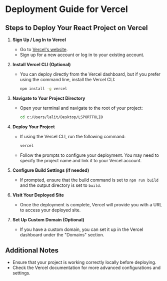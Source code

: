 # Deployment Guide for Vercel

## Steps to Deploy Your React Project on Vercel

1. **Sign Up / Log In to Vercel**
   - Go to [Vercel's website](https://vercel.com).
   - Sign up for a new account or log in to your existing account.

2. **Install Vercel CLI (Optional)**
   - You can deploy directly from the Vercel dashboard, but if you prefer using the command line, install the Vercel CLI:
     ```bash
     npm install -g vercel
     ```

3. **Navigate to Your Project Directory**
   - Open your terminal and navigate to the root of your project:
     ```bash
     cd c:/Users/lalit/Desktop/LSPORTFOLIO
     ```

4. **Deploy Your Project**
   - If using the Vercel CLI, run the following command:
     ```bash
     vercel
     ```
   - Follow the prompts to configure your deployment. You may need to specify the project name and link it to your Vercel account.

5. **Configure Build Settings (if needed)**
   - If prompted, ensure that the build command is set to `npm run build` and the output directory is set to `build`.

6. **Visit Your Deployed Site**
   - Once the deployment is complete, Vercel will provide you with a URL to access your deployed site.

7. **Set Up Custom Domain (Optional)**
   - If you have a custom domain, you can set it up in the Vercel dashboard under the "Domains" section.

## Additional Notes
- Ensure that your project is working correctly locally before deploying.
- Check the Vercel documentation for more advanced configurations and settings.
